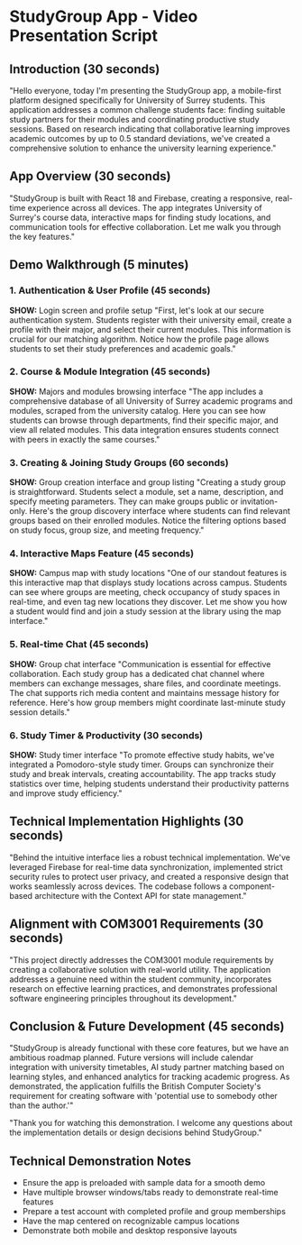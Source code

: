 # StudyGroup App - Video Presentation Script

## Introduction (30 seconds)
"Hello everyone, today I'm presenting the StudyGroup app, a mobile-first platform designed specifically for University of Surrey students. This application addresses a common challenge students face: finding suitable study partners for their modules and coordinating productive study sessions. Based on research indicating that collaborative learning improves academic outcomes by up to 0.5 standard deviations, we've created a comprehensive solution to enhance the university learning experience."

## App Overview (30 seconds)
"StudyGroup is built with React 18 and Firebase, creating a responsive, real-time experience across all devices. The app integrates University of Surrey's course data, interactive maps for finding study locations, and communication tools for effective collaboration. Let me walk you through the key features."

## Demo Walkthrough (5 minutes)

### 1. Authentication & User Profile (45 seconds)
**SHOW:** Login screen and profile setup
"First, let's look at our secure authentication system. Students register with their university email, create a profile with their major, and select their current modules. This information is crucial for our matching algorithm. Notice how the profile page allows students to set their study preferences and academic goals."

### 2. Course & Module Integration (45 seconds)
**SHOW:** Majors and modules browsing interface
"The app includes a comprehensive database of all University of Surrey academic programs and modules, scraped from the university catalog. Here you can see how students can browse through departments, find their specific major, and view all related modules. This data integration ensures students connect with peers in exactly the same courses."

### 3. Creating & Joining Study Groups (60 seconds)
**SHOW:** Group creation interface and group listing
"Creating a study group is straightforward. Students select a module, set a name, description, and specify meeting parameters. They can make groups public or invitation-only. Here's the group discovery interface where students can find relevant groups based on their enrolled modules. Notice the filtering options based on study focus, group size, and meeting frequency."

### 4. Interactive Maps Feature (45 seconds)
**SHOW:** Campus map with study locations
"One of our standout features is this interactive map that displays study locations across campus. Students can see where groups are meeting, check occupancy of study spaces in real-time, and even tag new locations they discover. Let me show you how a student would find and join a study session at the library using the map interface."

### 5. Real-time Chat (45 seconds)
**SHOW:** Group chat interface
"Communication is essential for effective collaboration. Each study group has a dedicated chat channel where members can exchange messages, share files, and coordinate meetings. The chat supports rich media content and maintains message history for reference. Here's how group members might coordinate last-minute study session details."

### 6. Study Timer & Productivity (30 seconds)
**SHOW:** Study timer interface
"To promote effective study habits, we've integrated a Pomodoro-style study timer. Groups can synchronize their study and break intervals, creating accountability. The app tracks study statistics over time, helping students understand their productivity patterns and improve study efficiency."

## Technical Implementation Highlights (30 seconds)
"Behind the intuitive interface lies a robust technical implementation. We've leveraged Firebase for real-time data synchronization, implemented strict security rules to protect user privacy, and created a responsive design that works seamlessly across devices. The codebase follows a component-based architecture with the Context API for state management."

## Alignment with COM3001 Requirements (30 seconds)
"This project directly addresses the COM3001 module requirements by creating a collaborative solution with real-world utility. The application addresses a genuine need within the student community, incorporates research on effective learning practices, and demonstrates professional software engineering principles throughout its development."

## Conclusion & Future Development (45 seconds)
"StudyGroup is already functional with these core features, but we have an ambitious roadmap planned. Future versions will include calendar integration with university timetables, AI study partner matching based on learning styles, and enhanced analytics for tracking academic progress. As demonstrated, the application fulfills the British Computer Society's requirement for creating software with 'potential use to somebody other than the author.'"

"Thank you for watching this demonstration. I welcome any questions about the implementation details or design decisions behind StudyGroup."

## Technical Demonstration Notes
- Ensure the app is preloaded with sample data for a smooth demo
- Have multiple browser windows/tabs ready to demonstrate real-time features
- Prepare a test account with completed profile and group memberships
- Have the map centered on recognizable campus locations
- Demonstrate both mobile and desktop responsive layouts